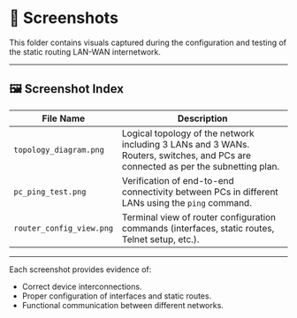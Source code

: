 # 📸 Screenshots

This folder contains visuals captured during the configuration and testing of the static routing LAN-WAN internetwork.

---

## 🖼️ Screenshot Index

| File Name                  | Description |
|---------------------------|-------------|
| `topology_diagram.png`    | Logical topology of the network including 3 LANs and 3 WANs. Routers, switches, and PCs are connected as per the subnetting plan. |
| `pc_ping_test.png`        | Verification of end-to-end connectivity between PCs in different LANs using the `ping` command. |
| `router_config_view.png`  | Terminal view of router configuration commands (interfaces, static routes, Telnet setup, etc.). |

---

Each screenshot provides evidence of:
- Correct device interconnections.
- Proper configuration of interfaces and static routes.
- Functional communication between different networks.
